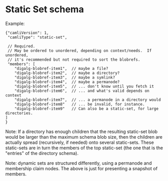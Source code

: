 # Static Set schema

Example:

    {"camliVersion": 1,
     "camliType": "static-set",

     // Required.
     // May be ordered to unordered, depending on context/needs.  If unordered,
     // it's recommended but not required to sort the blobrefs.
     "members": [
        "digalg-blobref-item1",  // maybe a file?
        "digalg-blobref-item2",  // maybe a directory?
        "digalg-blobref-item3",  // maybe a symlink?
        "digalg-blobref-item4",  // maybe a permanode?
        "digalg-blobref-item5",  // ... don't know until you fetch it
        "digalg-blobref-item6",  // ... and what's valid depends on context
        "digalg-blobref-item7",  // ... a permanode in a directory would
        "digalg-blobref-item8"   // ... be invalid, for instance.
        "digalg-blobref-item9"   // Can also be a static-set, for large directories.
    ]
    }

Note: If a directory has enough children that the resulting static-set blob
      would be larger than the maximum schema blob size, then the children are
      actually spread (recursively, if needed) onto several static-sets. These
      static-sets are in turn the members of the top static-set (the one that is the
      "entries" of the directory schema).

Note: dynamic sets are structured differently, using a permanode and
      membership claim nodes.  The above is just for presenting a snapshot
      of members.
